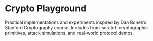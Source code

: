 # Crypto Playground

Practical implementations and experiments inspired by Dan Boneh’s Stanford Cryptography course. Includes from-scratch cryptographic primitives, attack simulations, and real-world protocol demos.
